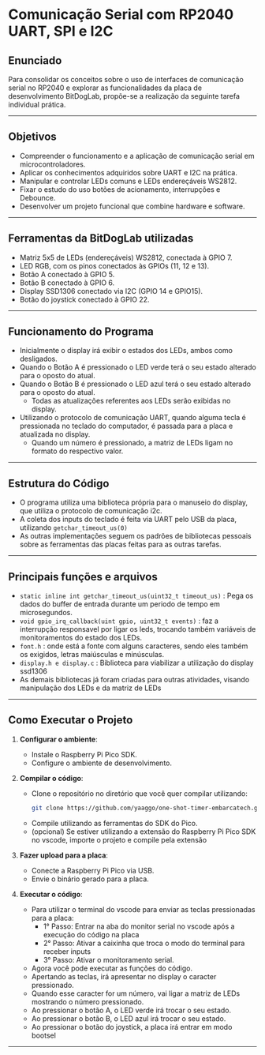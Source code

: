 # Comunicação Serial com RP2040 UART, SPI e I2C

## Enunciado
  Para consolidar os conceitos sobre o uso de interfaces de comunicação serial no RP2040 e explorar
as funcionalidades da placa de desenvolvimento BitDogLab, propõe-se a realização da seguinte tarefa
individual prática.

---

## Objetivos
- Compreender o funcionamento e a aplicação de comunicação serial em microcontroladores.
- Aplicar os conhecimentos adquiridos sobre UART e I2C na prática.
- Manipular e controlar LEDs comuns e LEDs endereçáveis WS2812.
- Fixar o estudo do uso botões de acionamento, interrupções e Debounce.
- Desenvolver um projeto funcional que combine hardware e software.

---

## Ferramentas da BitDogLab utilizadas

- Matriz 5x5 de LEDs (endereçáveis) WS2812, conectada à GPIO 7.
- LED RGB, com os pinos conectados às GPIOs (11, 12 e 13).
- Botão A conectado à GPIO 5.
- Botão B conectado à GPIO 6.
- Display SSD1306 conectado via I2C (GPIO 14 e GPIO15).
- Botão do joystick conectado à GPIO 22.

---

## Funcionamento do Programa
- Inicialmente o display irá exibir o estados dos LEDs, ambos como desligados.
- Quando o Botão A é pressionado o LED verde terá o seu estado alterado para o oposto do atual.
- Quando o Botão B é pressionado o LED azul terá o seu estado alterado para o oposto do atual.
    - Todas as atualizações referentes aos LEDs serão exibidas no display.
- Utilizando o protocolo de comunicação UART, quando alguma tecla é pressionada no teclado do computador, é passada para a placa e atualizada no display.
    - Quando um número é pressionado, a matriz de LEDs ligam no formato do respectivo valor.

---

## Estrutura do Código
- O programa utiliza uma biblioteca própria para o manuseio do display, que utiliza o protocolo de comunicação i2c.
- A coleta dos inputs do teclado é feita via UART pelo USB da placa, utilizando `getchar_timeout_us(0)`
- As outras implementações seguem os padrões de bibliotecas pessoais sobre as ferramentas das placas feitas para as outras tarefas.

---

## Principais funções e arquivos
- `static inline int getchar_timeout_us(uint32_t timeout_us)` : Pega os dados do buffer de entrada durante um periodo de tempo em microsegundos.
- `void gpio_irq_callback(uint gpio, uint32_t events)` : faz a interrupção responsavel por ligar os leds, trocando também variáveis de monitoramentos do estado dos LEDs.
- `font.h` : onde está a fonte com alguns caracteres, sendo eles também os exigidos, letras maiúsculas e minúsculas.
- `display.h e display.c` : Biblioteca para viabilizar a utilização do display ssd1306
- As demais bibliotecas já foram criadas para outras atividades, visando manipulação dos LEDs e da matriz de LEDs

---

## Como Executar o Projeto

1) **Configurar o ambiente**:
   - Instale o Raspberry Pi Pico SDK.
   - Configure o ambiente de desenvolvimento.

2) **Compilar o código**:
   - Clone o repositório no diretório que você quer compilar utilizando:
     ```bash
     git clone https://github.com/yaaggo/one-shot-timer-embarcatech.git
     ```
   - Compile utilizando as ferramentas do SDK do Pico.
   - (opcional) Se estiver utilizando a extensão do Raspberry Pi Pico SDK no vscode, importe o projeto e compile pela extensão

4) **Fazer upload para a placa**:
   - Conecte a Raspberry Pi Pico via USB.
   - Envie o binário gerado para a placa.

5) **Executar o código**:
   - Para utilizar o terminal do vscode para enviar as teclas pressionadas para a placa:
     -  1° Passo: Entrar na aba do monitor serial no vscode após a execução do código na placa
     -  2° Passo: Ativar a caixinha que troca o modo do terminal para receber inputs
     -  3° Passo: Ativar o monitoramento serial.
   - Agora você pode executar as funções do código.
   - Apertando as teclas, irá apresentar no display o caracter pressionado.
   - Quando esse caracter for um número, vai ligar a matriz de LEDs mostrando o número pressionado.
   - Ao pressionar o botão A, o LED verde irá trocar o seu estado.
   - Ao pressionar o botão B, o LED azul irá trocar o seu estado.
   - Ao pressionar o botão do joystick, a placa irá entrar em modo bootsel
---

